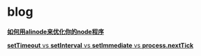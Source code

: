 # blog

[**如何用alinode来优化你的node程序**](alinode/first.md)

[**setTimeout** vs **setInterval** vs **setImmediate** vs **process.nextTick**](nodejs/timer.md)